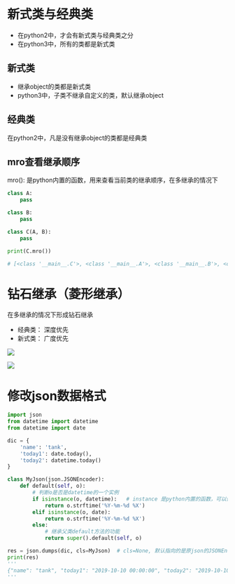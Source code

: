 # 新式类与经典类

- 在python2中，才会有新式类与经典类之分
- 在python3中，所有的类都是新式类

## 新式类

- 继承object的类都是新式类
- python3中，子类不继承自定义的类，默认继承object

## 经典类

在python2中，凡是没有继承object的类都是经典类

## mro查看继承顺序

mro(): 是python内置的函数，用来查看当前类的继承顺序，在多继承的情况下

```python
class A:
    pass

class B:
    pass

class C(A, B):
    pass

print(C.mro())  

# [<class '__main__.C'>, <class '__main__.A'>, <class '__main__.B'>, <class 'object'>]
```

# 钻石继承（菱形继承）

在多继承的情况下形成钻石继承

- 经典类： 深度优先
- 新式类： 广度优先

![](https://cdn.jsdelivr.net/gh/setcreed/pic_img/cdn_img/20200201141743.png)



![](https://cdn.jsdelivr.net/gh/setcreed/pic_img/cdn_img/20200201141708.png)

# 修改json数据格式

```python
import json
from datetime import datetime
from datetime import date

dic = {
    'name': 'tank',
    'today1': date.today(),
    'today2': datetime.today()
}

class MyJson(json.JSONEncoder):
    def default(self, o):
        # 判断o是否是datetime的一个实例
        if isinstance(o, datetime):   # instance 是python内置的函数，可以传两个参数，判断参数一是否是参数二的一个实例
            return o.strftime('%Y-%m-%d %X')
        elif isinstance(o, date):
            return o.strftime('%Y-%m-%d %X')
        else:
            # 继承父类default方法的功能
            return super().default(self, o)

res = json.dumps(dic, cls=MyJson)  # cls=None, 默认指向的是原json的JSONEncoder
print(res)
'''
{"name": "tank", "today1": "2019-10-10 00:00:00", "today2": "2019-10-10 17:00:20"}
'''
```